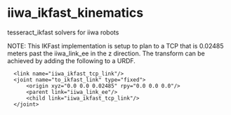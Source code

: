 # iiwa_ikfast_kinematics
tesseract_ikfast solvers for iiwa robots

NOTE: This IKFast implementation is setup to plan to a TCP that is 0.02485 meters past the iiwa_link_ee in the z direction. 
The transform can be achieved by adding the following to a URDF.

```
  <link name="iiwa_ikfast_tcp_link"/>
  <joint name="to_ikfast_link" type="fixed">
      <origin xyz="0.0 0.0 0.02485" rpy="0.0 0.0 0.0"/>
      <parent link="iiwa_link_ee"/>
      <child link="iiwa_ikfast_tcp_link"/>
  </joint>
```
